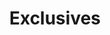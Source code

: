 ---
title: Exclusives
items: 
    - {
        colors: 
            [
                {color: White, image: ../images/exclusives/dri-fit-white.png},
                {color: Blue, image: ../images/exclusives/dri-fit-blue.png},
                {color: Red, image: ../images/exclusives/dri-fit-red.png},
                {color: Yellow, image: ../images/exclusives/dri-fit-yellow.png},
            ],
        link: https://www.byjack.com/collections/dark-ace/products/chain-out-tee?variant=31879580844135,
        price: '19.99',
        sizes: [S, M, L],
        item: Dark Ace Dri Fit
        }
    - {
        colors: 
            [ 
                {color: White, image: ../images/exclusives/bb-white.png}, 
                {color: Black, image: ../images/exclusives/bb-black.png},
                {color: Purple, image: ../images/exclusives/bb-purple.png},
                {color: Yellow, image: ../images/exclusives/bb-yellow.png},

            ],
        link: https://www.byjack.com/collections/dark-ace/products/graveyard-tee?variant=31880322121831,
        price: '19.99',
        sizes: [S, M, L],
        item: Bone Basket Tee
        }
    - {
        image: ../images/exclusives/ex3.jpg, 
        colors: [ {color: White, image: ../images/exclusives/ex1.jpg}, {color: Black, image: ../images/exclusives/ex2.jpg}],
        link: https://www.byjack.com/collections/dark-ace/products/dark-ace-can-cooler,
        price: '19.99',
        sizes: [S, M, L],
        item: can cooler
        }
    - {
        colors: [ {color: White, image: ../images/exclusives/ex1.jpg}, {color: Black, image: ../images/exclusives/ex2.jpg}],
        link: https://www.byjack.com/collections/dark-ace/products/death-font-hat?variant=32091874820199,
        price: '19.99',
        sizes: [S, M, L],
        item: death-font-hat
        }
    - {
        colors: [ {color: White, image: ../images/exclusives/ex1.jpg}, {color: Black, image: ../images/exclusives/ex2.jpg}],
        link: https://www.byjack.com/collections/dark-ace/products/chain-out-tee?variant=31879580844135,
        price: '19.99',
        sizes: [S, M, L],
        item: Chain Out Dri Fit
        }
    - {
        colors: [ {color: White, image: ../images/exclusives/ex3.jpg}, {color: Black, image: ../images/exclusives/ex3.jpg}],
        link: https://www.byjack.com/collections/dark-ace/products/chain-out-tee?variant=31879580844135,
        price: '19.99',
        sizes: [S, M, L],
        item: Dark Ace Zip Hoodie
        }
---